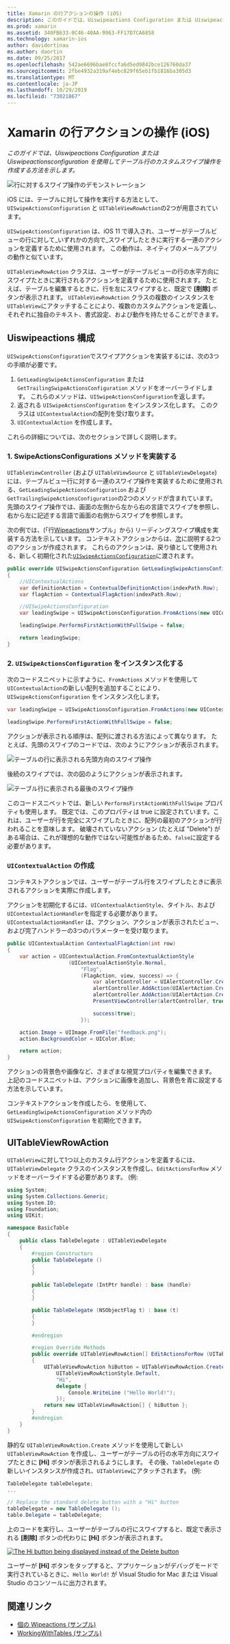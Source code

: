 ```yaml
---
title: Xamarin の行アクションの操作 (iOS)
description: このガイドでは、Uiswipeactions Configuration または Uiswipeactionsconfiguration を使用してテーブル行のカスタムスワイプ操作を作成する方法を示します。
ms.prod: xamarin
ms.assetid: 340FB633-0C46-40AA-9963-FF17D7CA6858
ms.technology: xamarin-ios
author: davidortinau
ms.author: daortin
ms.date: 09/25/2017
ms.openlocfilehash: 542ae6696bae8fccfa6d5ed9842bce126760da37
ms.sourcegitcommit: 2fbe4932a319af4ebc829f65eb1fb1816ba305d3
ms.translationtype: MT
ms.contentlocale: ja-JP
ms.lasthandoff: 10/29/2019
ms.locfileid: "73021867"
---
```

# <a name="working-with-row-actions-in-xamarinios"></a>Xamarin の行アクションの操作 (iOS)

_このガイドでは、Uiswipeactions Configuration または Uiswipeactionsconfiguration を使用してテーブル行のカスタムスワイプ操作を作成する方法を示します。_

![行に対するスワイプ操作のデモンストレーション](row-action-images/action02.png)

iOS には、テーブルに対して操作を実行する方法として、`UISwipeActionsConfiguration` と `UITableViewRowAction`の2つが用意されています。

`UISwipeActionsConfiguration` は、iOS 11 で導入され、ユーザーがテーブルビューの行に対して_いずれかの方向で_スワイプしたときに実行する一連のアクションを定義するために使用されます。 この動作は、ネイティブのメールアプリの動作と似ています。

`UITableViewRowAction` クラスは、ユーザーがテーブルビューの行の水平方向にスワイプたときに実行されるアクションを定義するために使用されます。
たとえば、テーブルを編集するときに、行を左にスワイプすると、既定で **[削除]** ボタンが表示されます。 `UITableViewRowAction` クラスの複数のインスタンスを `UITableView`にアタッチすることにより、複数のカスタムアクションを定義し、それぞれに独自のテキスト、書式設定、および動作を持たせることができます。

## <a name="uiswipeactionsconfiguration"></a>Uiswipeactions 構成

`UISwipeActionsConfiguration`でスワイプアクションを実装するには、次の3つの手順が必要です。

1. `GetLeadingSwipeActionsConfiguration` または `GetTrailingSwipeActionsConfiguration` メソッドをオーバーライドします。 これらのメソッドは、`UISwipeActionsConfiguration`を返します。
2. 返される `UISwipeActionsConfiguration` をインスタンス化します。 このクラスは `UIContextualAction`の配列を受け取ります。
3. `UIContextualAction` を作成します。

これらの詳細については、次のセクションで詳しく説明します。

### <a name="1-implementing-the-swipeactionsconfigurations-methods"></a>1. SwipeActionsConfigurations メソッドを実装する

`UITableViewController` (および `UITableViewSource` と `UITableViewDelegate`) には、テーブルビュー行に対する一連のスワイプ操作を実装するために使用される、`GetLeadingSwipeActionsConfiguration` および `GetTrailingSwipeActionsConfiguration`の2つのメソッドが含まれています。 先頭のスワイプ操作では、画面の左側から左から右の言語でスワイプを参照し、右から左に記述する言語で画面の右側からスワイプを参照します。

次の例では、(「行[Wipeactions](https://docs.microsoft.com/samples/xamarin/ios-samples/tableswipeactions)サンプル」から) リーディングスワイプ構成を実装する方法を示しています。 コンテキストアクションからは、[次](#create-uicontextualaction)に説明する2つのアクションが作成されます。 これらのアクションは、戻り値として使用される、新しく初期化された[`UISwipeActionsConfiguration`](#create-uiswipeactionsconfigurations)に渡されます。

```csharp
public override UISwipeActionsConfiguration GetLeadingSwipeActionsConfiguration(UITableView tableView, NSIndexPath indexPath)
{
    //UIContextualActions
    var definitionAction = ContextualDefinitionAction(indexPath.Row);
    var flagAction = ContextualFlagAction(indexPath.Row);

    //UISwipeActionsConfiguration
    var leadingSwipe = UISwipeActionsConfiguration.FromActions(new UIContextualAction[] { flagAction, definitionAction });

    leadingSwipe.PerformsFirstActionWithFullSwipe = false;

    return leadingSwipe;
}
```

<a name="create-uiswipeactionsconfigurations" />

### <a name="2-instantiate-a-uiswipeactionsconfiguration"></a>2. `UISwipeActionsConfiguration` をインスタンス化する

次のコードスニペットに示すように、`FromActions` メソッドを使用して `UIContextualAction`の新しい配列を追加することにより、`UISwipeActionsConfiguration` をインスタンス化します。

```csharp
var leadingSwipe = UISwipeActionsConfiguration.FromActions(new UIContextualAction[] { flagAction, definitionAction })

leadingSwipe.PerformsFirstActionWithFullSwipe = false;
```

アクションが表示される順序は、配列に渡される方法によって異なります。 たとえば、先頭のスワイプのコードでは、次のようにアクションが表示されます。

![テーブルの行に表示される先頭方向のスワイプ操作](row-action-images/action03.png)

後続のスワイプでは、次の図のようにアクションが表示されます。

![テーブル行に表示される最後のスワイプ操作](row-action-images/action04.png)

このコードスニペットでは、新しい `PerformsFirstActionWithFullSwipe` プロパティも使用します。 既定では、このプロパティは true に設定されています。これは、ユーザーが行を完全にスワイプしたときに、配列の最初のアクションが行われることを意味します。 破壊されていないアクション (たとえば "Delete") がある場合は、これが理想的な動作ではない可能性があるため、`false`に設定する必要があります。

<a name="create-uicontextualaction" />

### <a name="create-a-uicontextualaction"></a>`UIContextualAction` の作成

コンテキストアクションでは、ユーザーがテーブル行をスワイプしたときに表示されるアクションを実際に作成します。

アクションを初期化するには、`UIContextualActionStyle`、タイトル、および `UIContextualActionHandler`を指定する必要があります。 `UIContextualActionHandler` は、アクション、アクションが表示されたビュー、および完了ハンドラーの3つのパラメーターを受け取ります。

```csharp
public UIContextualAction ContextualFlagAction(int row)
{
    var action = UIContextualAction.FromContextualActionStyle
                    (UIContextualActionStyle.Normal,
                        "Flag",
                        (FlagAction, view, success) => {
                            var alertController = UIAlertController.Create($"Report {words[row]}?", "", UIAlertControllerStyle.Alert);
                            alertController.AddAction(UIAlertAction.Create("Cancel", UIAlertActionStyle.Cancel, null));
                            alertController.AddAction(UIAlertAction.Create("Yes", UIAlertActionStyle.Destructive, null));
                            PresentViewController(alertController, true, null);

                            success(true);
                        });

    action.Image = UIImage.FromFile("feedback.png");
    action.BackgroundColor = UIColor.Blue;

    return action;
}
```

アクションの背景色や画像など、さまざまな視覚プロパティを編集できます。 上記のコードスニペットは、アクションに画像を追加し、背景色を青に設定する方法を示しています。

コンテキストアクションを作成したら、を使用して、`GetLeadingSwipeActionsConfiguration` メソッド内の `UISwipeActionsConfiguration` を初期化できます。

## <a name="uitableviewrowaction"></a>UITableViewRowAction

`UITableView`に対して1つ以上のカスタム行アクションを定義するには、`UITableViewDelegate` クラスのインスタンスを作成し、`EditActionsForRow` メソッドをオーバーライドする必要があります。 (例:

```csharp
using System;
using System.Collections.Generic;
using System.IO;
using Foundation;
using UIKit;

namespace BasicTable
{
    public class TableDelegate : UITableViewDelegate
    {
        #region Constructors
        public TableDelegate ()
        {
        }

        public TableDelegate (IntPtr handle) : base (handle)
        {
        }

        public TableDelegate (NSObjectFlag t) : base (t)
        {
        }

        #endregion

        #region Override Methods
        public override UITableViewRowAction[] EditActionsForRow (UITableView tableView, NSIndexPath indexPath)
        {
            UITableViewRowAction hiButton = UITableViewRowAction.Create (
                UITableViewRowActionStyle.Default,
                "Hi",
                delegate {
                    Console.WriteLine ("Hello World!");
                });
            return new UITableViewRowAction[] { hiButton };
        }
        #endregion
    }
}
```

静的な `UITableViewRowAction.Create` メソッドを使用して新しい `UITableViewRowAction` を作成し、ユーザーがテーブルの行の水平方向にスワイプたときに **[Hi]** ボタンが表示されるようにします。 その後、`TableDelegate` の新しいインスタンスが作成され、`UITableView`にアタッチされます。 (例:

```csharp
TableDelegate tableDelegate;
...

// Replace the standard delete button with a "Hi" button
tableDelegate = new TableDelegate ();
table.Delegate = tableDelegate;

```

上のコードを実行し、ユーザーがテーブルの行にスワイプすると、既定で表示される **[削除]** ボタンの代わりに **[Hi]** ボタンが表示されます。

[![](row-action-images/action01.png "The Hi button being displayed instead of the Delete button")](row-action-images/action01.png#lightbox)

ユーザーが **[Hi]** ボタンをタップすると、アプリケーションがデバッグモードで実行されているときに、`Hello World!` が Visual Studio for Mac または Visual Studio のコンソールに出力されます。

## <a name="related-links"></a>関連リンク

- [個の Wipeactions (サンプル)](https://docs.microsoft.com/samples/xamarin/ios-samples/tableswipeactions)
- [WorkingWithTables (サンプル)](https://docs.microsoft.com/samples/xamarin/ios-samples/workingwithtables)
